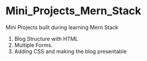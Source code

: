 # Mini_Projects_Mern_Stack
Mini Projects built during learning Mern Stack
1. Blog Structure with HTML
2. Multiple Forms.
3. Adding CSS and making the blog presentable
